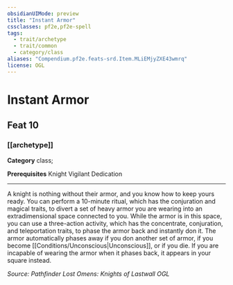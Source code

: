 ```yaml
---
obsidianUIMode: preview
title: "Instant Armor"
cssclasses: pf2e,pf2e-spell
tags:
  - trait/archetype
  - trait/common
  - category/class
aliases: "Compendium.pf2e.feats-srd.Item.MLiEMjyZXE43wmrq"
license: OGL
---
```

# Instant Armor
## Feat 10
### [[archetype]]

**Category** class; 



**Prerequisites** Knight Vigilant Dedication
* * *
A knight is nothing without their armor, and you know how to keep yours ready. You can perform a 10-minute ritual, which has the conjuration and magical traits, to divert a set of heavy armor you are wearing into an extradimensional space connected to you. While the armor is in this space, you can use a three-action activity, which has the concentrate, conjuration, and teleportation traits, to phase the armor back and instantly don it. The armor automatically phases away if you don another set of armor, if you become [[Conditions/Unconscious|Unconscious]], or if you die. If you are incapable of wearing the armor when it phases back, it appears in your square instead.

*Source: Pathfinder Lost Omens: Knights of Lastwall*
*OGL*
